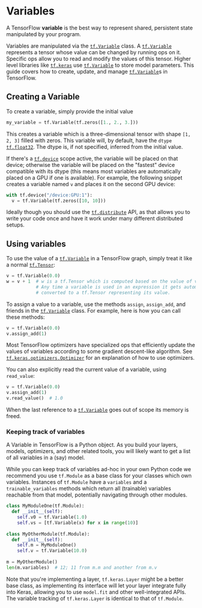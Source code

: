 # Variables

A TensorFlow **variable** is the best way to represent shared, persistent state
manipulated by your program.

Variables are manipulated via the <a href="../../api_docs/python/tf/Variable.md"><code>tf.Variable</code></a> class. A <a href="../../api_docs/python/tf/Variable.md"><code>tf.Variable</code></a>
represents a tensor whose value can be changed by running ops on it.  Specific
ops allow you to read and modify the values of this tensor. Higher level
libraries like <a href="../../api_docs/python/tf/keras.md"><code>tf.keras</code></a> use <a href="../../api_docs/python/tf/Variable.md"><code>tf.Variable</code></a> to store model parameters. This
guide covers how to create, update, and manage <a href="../../api_docs/python/tf/Variable.md"><code>tf.Variable</code></a>s in TensorFlow.

## Creating a Variable

To create a variable, simply provide the initial value

``` python
my_variable = tf.Variable(tf.zeros([1., 2., 3.]))
```

This creates a variable which is a three-dimensional tensor with shape `[1, 2,
3]` filled with zeros. This variable will, by default, have the `dtype`
<a href="../../api_docs/python/tf/dtypes.md#float32"><code>tf.float32</code></a>. The dtype is, if not specified, inferred from the initial
value. 

If there's a <a href="../../api_docs/python/tf/device.md"><code>tf.device</code></a> scope active, the variable will be placed on that
device; otherwise the variable will be placed on the "fastest" device compatible
with its dtype (this means most variables are automatically placed on a GPU if
one is available). For example, the following snippet creates a variable named
`v` and places it on the second GPU device:

``` python
with tf.device("/device:GPU:1"):
  v = tf.Variable(tf.zeros([10, 10]))
```

Ideally though you should use the <a href="../../api_docs/python/tf/distribute.md"><code>tf.distribute</code></a> API, as that allows you to
write your code once and have it work under many different distributed setups.

## Using variables

To use the value of a <a href="../../api_docs/python/tf/Variable.md"><code>tf.Variable</code></a> in a TensorFlow graph, simply treat it like
a normal <a href="../../api_docs/python/tf/Tensor.md"><code>tf.Tensor</code></a>:

``` python
v = tf.Variable(0.0)
w = v + 1  # w is a tf.Tensor which is computed based on the value of v.
           # Any time a variable is used in an expression it gets automatically
           # converted to a tf.Tensor representing its value.
```

To assign a value to a variable, use the methods `assign`, `assign_add`, and
friends in the <a href="../../api_docs/python/tf/Variable.md"><code>tf.Variable</code></a> class. For example, here is how you can call these
methods:

``` python
v = tf.Variable(0.0)
v.assign_add(1)
```

Most TensorFlow optimizers have specialized ops that efficiently update the
values of variables according to some gradient descent-like algorithm. See
<a href="../../api_docs/python/tf/keras/optimizers/Optimizer.md"><code>tf.keras.optimizers.Optimizer</code></a> for an explanation of how to use optimizers.

You can also explicitly read the current value of a variable, using
`read_value`:

```python
v = tf.Variable(0.0)
v.assign_add(1)
v.read_value()  # 1.0
```

When the last reference to a <a href="../../api_docs/python/tf/Variable.md"><code>tf.Variable</code></a> goes out of scope its memory is
freed.

### Keeping track of variables

A Variable in TensorFlow is a Python object. As you build your layers, models,
optimizers, and other related tools, you will likely want to get a list of all
variables in a (say) model.

While you can keep track of variables ad-hoc in your own Python code we
recommend you use `tf.Module` as a base class for your classes which own
variables. Instances of `tf.Module` have a `variables` and a
`trainable_variables` methods which return all (trainable) variables reachable
from that model, potentially navigating through other modules.

```python
class MyModuleOne(tf.Module):
  def __init__(self):
    self.v0 = tf.Variable(1.0)
    self.vs = [tf.Variable(x) for x in range(10)]
    
class MyOtherModule(tf.Module):
  def __init__(self):
    self.m = MyModuleOne()
    self.v = tf.Variable(10.0)
    
m = MyOtherModule()
len(m.variables)  # 12; 11 from m.m and another from m.v

```

Note that you're implementing a layer, `tf.keras.Layer` might be a better base
class, as implementing its interface will let your layer integrate fully into
Keras, allowing you to use `model.fit` and other well-integrated APIs. The
variable tracking of `tf.keras.Layer` is identical to that of `tf.Module`.




